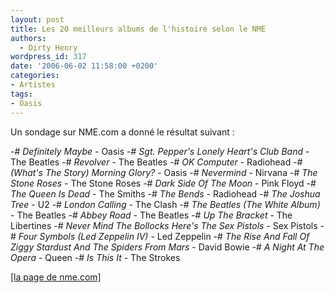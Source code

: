 ```yaml
---
layout: post
title: Les 20 meilleurs albums de l'histoire selon le NME
authors:
  - Dirty Henry
wordpress_id: 317
date: '2006-06-02 11:58:00 +0200'
categories:
- Artistes
tags:
- Oasis
---
```

Un sondage sur NME.com a donné le résultat suivant :

-# *Definitely Maybe* - Oasis
-# *Sgt. Pepper's Lonely Heart's Club Band* - The Beatles
-# *Revolver* - The Beatles
-# *OK Computer* - Radiohead
-# *(What's The Story) Morning Glory?* - Oasis
-# *Nevermind* - Nirvana
-# *The Stone Roses* - The Stone Roses
-# *Dark Side Of The Moon* - Pink Floyd
-# *The Queen Is Dead* - The Smiths
-# *The Bends* - Radiohead
-# *The Joshua Tree* - U2
-# *London Calling* - The Clash
-# *The Beatles (The White Album)* - The Beatles
-# *Abbey Road* - The Beatles
-# *Up The Bracket* - The Libertines
-# *Never Mind The Bollocks Here's The Sex Pistols* - Sex Pistols
-# *Four Symbols (Led Zeppelin IV)* - Led Zeppelin
-# *The Rise And Fall Of Ziggy Stardust And The Spiders From Mars* - David Bowie
-# *A Night At The Opera* - Queen
-# *Is This It* - The Strokes

<a href="http://www.nme.com/news/oasis/23227">[la page de nme.com]</a>
